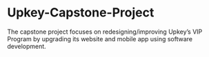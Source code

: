 # Upkey-Capstone-Project
The capstone project focuses on redesigning/improving Upkey’s VIP Program by upgrading its website and mobile app using software development. 
